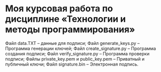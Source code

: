 # Моя курсовая работа по дисциплине «Технологии и методы программирования»
Файл data.TXT – данные для подписи;
Файл generate_keys.py – Программа генерации ключей;
Файл create_signature.py – Программа создания подписи;
Файл verify_signature.py – Программа проверки подписи;
Файлы private_key.pem и public_key.pem – Приватный и публичный ключи;
Файл signature.bin – Электронная подпись.
